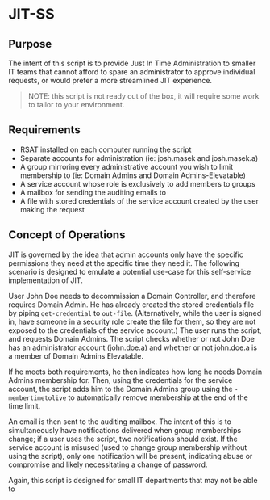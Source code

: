 # JIT-SS #
## Purpose ##

The intent of this script is to provide Just In Time Administration to smaller IT teams that cannot afford to spare an administrator to approve individual requests, or would prefer a more streamlined JIT experience.
> NOTE: this script is not ready out of the box, it will require some work to tailor to your environment.
## Requirements
- RSAT installed on each computer running the script
- Separate accounts for administration (ie: josh.masek and josh.masek.a)
- A group mirroring every administrative account you wish to limit membership to (ie: Domain Admins and Domain Admins-Elevatable)
- A service account whose role is exclusively to add members to groups
- A mailbox for sending the auditing emails to
- A file with stored credentials of the service account created by the user making the request
## Concept of Operations
JIT is governed by the idea that admin accounts only have the specific permissions they need at the specific time they need it. The following scenario is designed to emulate a potential use-case for this self-service implementation of JIT. 

User John Doe needs to decommission a Domain Controller, and therefore requires Domain Admin. He has already created the stored credentials file by piping `get-credential` to `out-file`. (Alternatively, while the user is signed in, have someone in a security role create the file for them, so they are not exposed to the credentials of the service account.) The user runs the script, and requests Domain Admins. The script checks whether or not John Doe has an administrator account (john.doe.a) and whether or not john.doe.a is a member of Domain Admins Elevatable.

If he meets both requirements, he then indicates how long he needs Domain Admins membership for. Then, using the credentials for the service account, the script adds him to the Domain Admins group using the `-membertimetolive` to automatically remove membership at the end of the time limit.

An email is then sent to the auditing mailbox. The intent of this is to simultaneously have notifications delivered when group memberships change; if a user uses the script, two notifications should exist. If the service account is misused (used to change group membership without using the script), only one notification will be present, indicating abuse or compromise and likely necessitating a change of password.

Again, this script is designed for small IT departments that may not be able to 